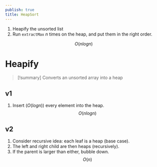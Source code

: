 ```yaml
---
publish: true
title: HeapSort
---
```

1. Heapify the unsorted list
2. Run ``extractMax`` $n$ times on the heap, and put them in the right order.

$$ O(nlogn) $$
# Heapify

> [!summary] Converts an unsorted array into a heap

## v1
1. Insert ($O(logn)$) every element into the heap.
$$ O(nlogn)$$
## v2
1. Consider recursive idea: each leaf is a heap (base case).
2. The left and right child are then heaps (recursively).
3. If the parent is larger than either, bubble down.
$$ O(n) $$
